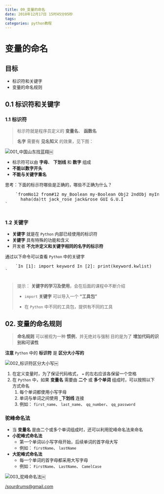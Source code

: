 ```yaml
---
title: 09_变量的命名
date: 2018年12月17日 15时45分05秒
tags: 
categories: python教程
---
```



# 变量的命名

## 目标

*   标识符和关键字
*   变量的命名规则

## 0.1 标识符和关键字

### 1.1 标识符

> 
> 
> 标示符就是程序员定义的 **变量名**、 **函数名**
> 
> **名字** 需要有 **见名知义** 的效果，见下图：
> 
> 

![001_中国山东找蓝翔](https://i.loli.net/2018/12/17/5c175043aec0c.jpg)￼

*   标示符可以由 **字母**、 **下划线** 和 **数字** 组成
*   **不能以数字开头**
*   **不能与关键字重名**

思考：下面的标示符哪些是正确的，哪些不正确为什么？

<pre>    `fromNo12 from#12 my_Boolean my-Boolean Obj2 2ndObj myInt My_tExt _test test!32
      haha(da)tt jack_rose jack&rose GUI G.U.I
` 
  </pre>

### 1.2 关键字

*   **关键字** 就是在 `Python` 内部已经使用的标识符
*   **关键字** 具有特殊的功能和含义
*   开发者 **不允许定义和关键字相同的名字的标示符**

通过以下命令可以查看 `Python` 中的关键字

<pre>    `In [1]: import keyword In [2]: print(keyword.kwlist)
` 
  </pre>

> 
> 
> 提示： **关键字的学习及使用**，会在后面的课程中不断介绍
> 
> *   `import` **关键字** 可以导入一个 **“工具包”**
>     
>     
> *   在 `Python` 中不同的工具包，提供有不同的工具
>     
>     
> 
> 

## 02\. 变量的命名规则

> 
> 
> **命名规则** 可以被视为一种 **惯例**，并无绝对与强制
> 目的是为了 **增加代码的识别和可读性**
> 
> 

**注意** `Python` 中的 **标识符** 是 **区分大小写的**

![002_标识符区分大小写](https://i.loli.net/2018/12/17/5c175043c4801.jpg)￼

1.  在定义变量时，为了保证代码格式， `=` 的左右应该各保留一个空格
2.  在 `Python` 中，如果 **变量名** 需要由 **二个** 或 **多个单词** 组成时，可以按照以下方式命名
    1.  每个单词都使用小写字母
    2.  单词与单词之间使用 **`_`下划线** 连接
    3.  例如： `first_name`、 `last_name`、 `qq_number`、 `qq_password`

### 驼峰命名法

*   当 **变量名** 是由二个或多个单词组成时，还可以利用驼峰命名法来命名
*   **小驼峰式命名法**
    *   第一个单词以小写字母开始，后续单词的首字母大写
    *   例如： `firstName`、 `lastName`
*   **大驼峰式命名法**
    *   每一个单词的首字母都采用大写字母
    *   例如： `FirstName`、 `LastName`、 `CamelCase`

![003_驼峰命名法](https://i.loli.net/2018/12/17/5c175043e6b97.jpg)￼

</sourdrums@gmail.com>
